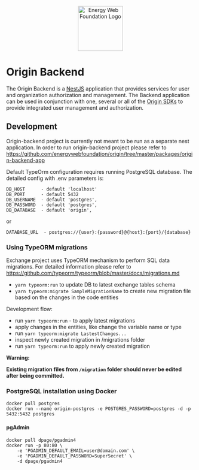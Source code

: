 <p align="center">
  <a href="https://www.energyweb.org" target="blank"><img src="./images/EW.png" width="120" alt="Energy Web Foundation Logo" /></a>
</p>

# Origin Backend

The Origin Backend is a [NestJS](https://nestjs.com/) application that provides services for user and organization authorization and management. The Backend application can be used in conjunction with one, several or all of the [Origin SDKs](https://energy-web-foundation-origin.readthedocs-hosted.com/en/latest/) to provide integrated user management and authorization. 

## Development

Origin-backend project is currently not meant to be run as a separate nest application. In order to run origin-backend project please refer to https://github.com/energywebfoundation/origin/tree/master/packages/origin-backend-app

Default TypeOrm configuration requires running PostgreSQL database. The detailed config with .env parameters is:

```
DB_HOST      - default 'localhost'
DB_PORT      - default 5432
DB_USERNAME  - default 'postgres',
DB_PASSWORD  - default 'postgres',
DB_DATABASE  - default 'origin',
```

or

```
DATABASE_URL  - postgres://{user}:{password}@{host}:{port}/{database}
```

### Using TypeORM migrations

Exchange project uses TypeORM mechanism to perform SQL data migrations. For detailed information please refer to https://github.com/typeorm/typeorm/blob/master/docs/migrations.md

-   `yarn typeorm:run` to update DB to latest exchange tables schema
-   `yarn typeorm:migrate SampleMigrationName` to create new migration file based on the changes in the code entities

Development flow:

-   run `yarn typeorm:run` - to apply latest migrations
-   apply changes in the entities, like change the variable name or type
-   run `yarn typeorm:migrate LastestChanges...`
-   inspect newly created migration in /migrations folder
-   run `yarn typeorm:run` to apply newly created migration

**Warning:**

**Existing migration files from `/migration` folder should never be edited after being committed.**

### PostgreSQL installation using Docker

```
docker pull postgres
docker run --name origin-postgres -e POSTGRES_PASSWORD=postgres -d -p 5432:5432 postgres
```

#### pgAdmin

```
docker pull dpage/pgadmin4
docker run -p 80:80 \
    -e 'PGADMIN_DEFAULT_EMAIL=user@domain.com' \
    -e 'PGADMIN_DEFAULT_PASSWORD=SuperSecret' \
    -d dpage/pgadmin4
```
